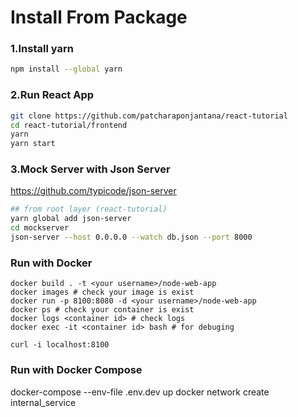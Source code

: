 # Install From Package

### 1.Install yarn
```bash
npm install --global yarn
```

### 2.Run React App
```bash
git clone https://github.com/patcharaponjantana/react-tutorial
cd react-tutorial/frontend
yarn
yarn start
```

### 3.Mock Server with Json Server
https://github.com/typicode/json-server
```bash
## from root layer (react-tutorial)
yarn global add json-server
cd mockserver
json-server --host 0.0.0.0 --watch db.json --port 8000
```


### Run with Docker

```
docker build . -t <your username>/node-web-app
docker images # check your image is exist
docker run -p 8100:8080 -d <your username>/node-web-app
docker ps # check your container is exist
docker logs <container id> # check logs
docker exec -it <container id> bash # for debuging
```


```
curl -i localhost:8100
```

### Run with Docker Compose
docker-compose --env-file .env.dev up
docker network create internal_service